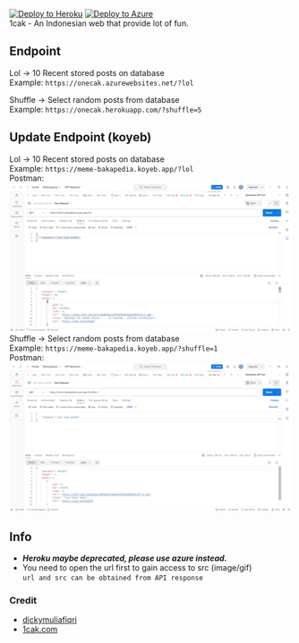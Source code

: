[![Deploy to Heroku](https://github.com/dickymuliafiqri/onecak/actions/workflows/heroku.yml/badge.svg)](https://github.com/dickymuliafiqri/onecak/actions/workflows/heroku.yml)
[![Deploy to Azure](https://github.com/dickymuliafiqri/onecak/actions/workflows/azure.yml/badge.svg)](https://github.com/dickymuliafiqri/onecak/actions/workflows/main_onecak.yml)  
1cak - An Indonesian web that provide lot of fun.

## Endpoint

Lol -> 10 Recent stored posts on database  
Example: `https://onecak.azurewebsites.net/?lol`

Shuffle -> Select random posts from database  
Example: `https://onecak.herokuapp.com/?shuffle=5`

## Update Endpoint (koyeb)

Lol -> 10 Recent stored posts on database  
Example: `https://meme-bakapedia.koyeb.app/?lol`<br>
Postman: <br>
![10 meme](./Screenshot-1.png)<br>
Shuffle -> Select random posts from database <br>
Example: `https://meme-bakapedia.koyeb.app/?shuffle=1`<br>
Postman:<br>
![1 meme](./Screenshot-2.png)<br>
## Info

- **_Heroku maybe deprecated, please use azure instead._**
- You need to open the url first to gain access to src (image/gif)  
   `url and src can be obtained from API response`

### Credit

- [dickymuliafiqri](https://github.com/dickymuliafiqri)
- [1cak.com](https://1cak.com)
